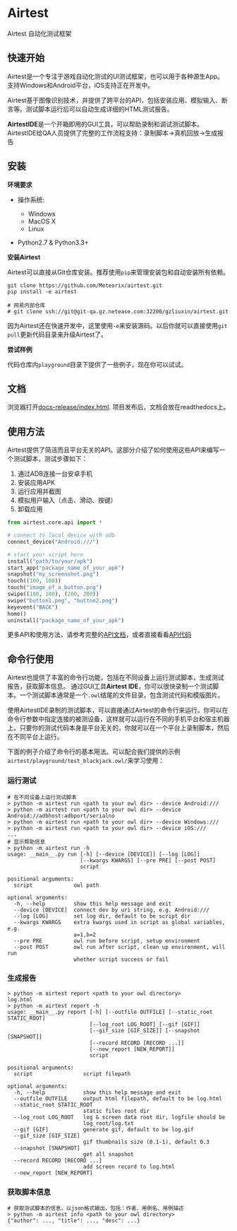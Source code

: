 Airtest
================

Airtest 自动化测试框架

## 快速开始

Airtest是一个专注于游戏自动化测试的UI测试框架，也可以用于各种源生App。支持Windows和Android平台，iOS支持正在开发中。

Airtest基于图像识别技术，并提供了跨平台的API，包括安装应用、模拟输入、断言等。测试脚本运行后可以自动生成详细的HTML测试报告。

**AirtestIDE**是一个开箱即用的GUI工具，可以帮助录制和调试测试脚本。AirtestIDE给QA人员提供了完整的工作流程支持：录制脚本->真机回放->生成报告


## 安装


**环境要求**

* 操作系统: 
  * Windows
  * MacOS X
  * Linux

* Python2.7 & Python3.3+

**安装Airtest**

Airtest可以直接从Git仓库安装。推荐使用``pip``来管理安装包和自动安装所有依赖。

```Shell
git clone https://github.com/Meteorix/airtest.git
pip install -e airtest

# 网易内部仓库
# git clone ssh://git@git-qa.gz.netease.com:32200/gzliuxin/airtest.git
```

因为Airtest还在快速开发中，这里使用`-e`来安装源码。以后你就可以直接使用`git pull`更新代码目录来升级Airtest了。

**尝试样例**

代码仓库内`playground`目录下提供了一些例子，现在你可以试试。


## 文档

浏览器打开[docs-release/index.html](./docs-release). 项目发布后，文档会放在readthedocs上。


## 使用方法

Airtest提供了简洁而且平台无关的API。这部分介绍了如何使用这些API来编写一个测试脚本，测试步骤如下：

1. 通过ADB连接一台安卓手机
1. 安装应用APK
1. 运行应用并截图
1. 模拟用户输入（点击、滑动、按键）
1. 卸载应用

```Python
from airtest.core.api import *

# connect to local device with adb
connect_device("Android:///")

# start your script here
install("path/to/your/apk")
start_app("package_name_of_your_apk")
snapshot("my_screenshot.png")
touch((100, 100))
touch("image_of_a_button.png")
swipe((100, 100), (200, 200))
swipe("button1.png", "button2.png")
keyevent("BACK")
home()
uninstall("package_name_of_your_apk")
```

更多API和使用方法，请参考完整的[API文档](./all_module/airtest.core.api.html)，或者直接看看[API代码](./airtest/core/api.py)


## 命令行使用

Airtest也提供了丰富的命令行功能，包括在不同设备上运行测试脚本，生成测试报告，获取脚本信息。 通过GUI工具**Airtest IDE**，你可以很快录制一个测试脚本。一个测试脚本通常是一个`.owl`结尾的文件目录，包含测试代码和模版图片。

使用AirtestIDE录制的测试脚本，可以直接通过Airtest的命令行来运行。你可以在命令行参数中指定连接的被测设备，这样就可以运行在不同的手机平台和宿主机器上。只要你的测试代码本身是平台无关的，你就可以在一个平台上录制脚本，然后在不同平台上运行。

下面的例子介绍了命令行的基本用法。可以配合我们提供的示例```airtest/playground/test_blackjack.owl/```来学习使用：


### 运行测试
````Shell
# 在不同设备上运行测试脚本
> python -m airtest run <path to your owl dir> --device Android:///
> python -m airtest run <path to your owl dir> --device Android://adbhost:adbport/serialno
> python -m airtest run <path to your owl dir> --device Windows:///
> python -m airtest run <path to your owl dir> --device iOS:///
...
# 显示帮助信息
> python -m airtest run -h
usage: __main__.py run [-h] [--device [DEVICE]] [--log [LOG]]
                       [--kwargs KWARGS] [--pre PRE] [--post POST]
                       script

positional arguments:
  script             owl path

optional arguments:
  -h, --help         show this help message and exit
  --device [DEVICE]  connect dev by uri string, e.g. Android:///
  --log [LOG]        set log dir, default to be script dir
  --kwargs KWARGS    extra kwargs used in script as global variables, e.g.
                     a=1,b=2
  --pre PRE          owl run before script, setup environment
  --post POST        owl run after script, clean up environment, will run
                     whether script success or fail
````


### 生成报告
```Shell
> python -m airtest report <path to your owl directory>
log.html
> python -m airtest report -h
usage: __main__.py report [-h] [--outfile OUTFILE] [--static_root STATIC_ROOT]
                          [--log_root LOG_ROOT] [--gif [GIF]]
                          [--gif_size [GIF_SIZE]] [--snapshot [SNAPSHOT]]
                          [--record RECORD [RECORD ...]]
                          [--new_report [NEW_REPORT]]
                          script

positional arguments:
  script                script filepath

optional arguments:
  -h, --help            show this help message and exit
  --outfile OUTFILE     output html filepath, default to be log.html
  --static_root STATIC_ROOT
                        static files root dir
  --log_root LOG_ROOT   log & screen data root dir, logfile should be
                        log_root/log.txt
  --gif [GIF]           generate gif, default to be log.gif
  --gif_size [GIF_SIZE]
                        gif thumbnails size (0.1-1), default 0.3
  --snapshot [SNAPSHOT]
                        get all snapshot
  --record RECORD [RECORD ...]
                        add screen record to log.html
  --new_report [NEW_REPORT]

```


### 获取脚本信息
```Shell
# 获取测试脚本的信息，以json格式输出，包括：作者、用例名、用例描述
> python -m airtest info <path to your owl directory>
{"author": ..., "title": ..., "desc": ...}
```
